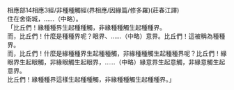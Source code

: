 相應部14相應3經/非種種觸經(界相應/因緣篇/修多羅)(莊春江譯)  
住在舍衛城，……（中略）。  
「比丘們！緣種種界生起種種觸，非緣種種觸生起種種界。  
而，比丘們！什麼是種種界呢？眼界、……（中略）意界。比丘們！這被稱為種種界。  
而，比丘們！什麼是緣種種界生起種種觸，非緣種種觸生起種種界呢？比丘們！緣眼界生起眼觸，非緣眼觸生起眼界，……（中略）緣意界生起意觸，非緣意觸生起意界。  
比丘們！緣種種界這樣生起種種觸，非緣種種觸生起種種界。」  
  
  
